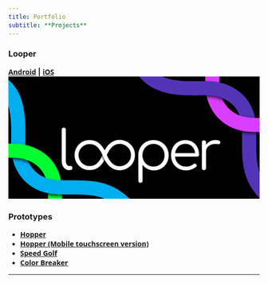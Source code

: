 ```yaml
---
title: Portfolio
subtitle: **Projects**
---
```


### Looper

[<span style="font-family:Open Sans;">**Android**</span>](https://play.google.com/store/apps/details?id=io.danielcruz.sines&hl=en_US&gl=US)
**|** [<span style="font-family:Open Sans;">**iOS**</span>](https://apps.apple.com/us/app/looper-minimal-infinite-runner/id1265535862)
<img src="images/looper_Promo_1024x500.png?raw=true"/>




### Prototypes

- [<span style="font-family:Open Sans;">**Hopper**</span>](/hopper-demo/)
- [<span style="font-family:Open Sans;">**Hopper (Mobile touchscreen version)**</span>](/hopper-demo-mobile/)
- [<span style="font-family:Open Sans;">**Speed Golf**</span>](/speed-golf/)
- [<span style="font-family:Open Sans;">**Color Breaker**</span>](/color-breaker/)

---
